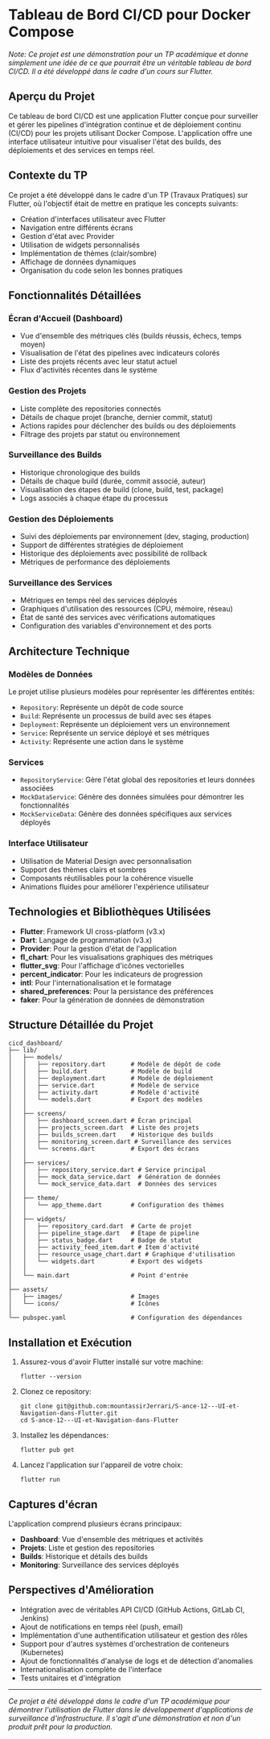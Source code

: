 # Tableau de Bord CI/CD pour Docker Compose

*Note: Ce projet est une démonstration pour un TP académique et donne simplement une idée de ce que pourrait être un véritable tableau de bord CI/CD. Il a été développé dans le cadre d'un cours sur Flutter.*

## Aperçu du Projet

Ce tableau de bord CI/CD est une application Flutter conçue pour surveiller et gérer les pipelines d'intégration continue et de déploiement continu (CI/CD) pour les projets utilisant Docker Compose. L'application offre une interface utilisateur intuitive pour visualiser l'état des builds, des déploiements et des services en temps réel.

## Contexte du TP

Ce projet a été développé dans le cadre d'un TP (Travaux Pratiques) sur Flutter, où l'objectif était de mettre en pratique les concepts suivants:

- Création d'interfaces utilisateur avec Flutter
- Navigation entre différents écrans
- Gestion d'état avec Provider
- Utilisation de widgets personnalisés
- Implémentation de thèmes (clair/sombre)
- Affichage de données dynamiques
- Organisation du code selon les bonnes pratiques

## Fonctionnalités Détaillées

### Écran d'Accueil (Dashboard)
- Vue d'ensemble des métriques clés (builds réussis, échecs, temps moyen)
- Visualisation de l'état des pipelines avec indicateurs colorés
- Liste des projets récents avec leur statut actuel
- Flux d'activités récentes dans le système

### Gestion des Projets
- Liste complète des repositories connectés
- Détails de chaque projet (branche, dernier commit, statut)
- Actions rapides pour déclencher des builds ou des déploiements
- Filtrage des projets par statut ou environnement

### Surveillance des Builds
- Historique chronologique des builds
- Détails de chaque build (durée, commit associé, auteur)
- Visualisation des étapes de build (clone, build, test, package)
- Logs associés à chaque étape du processus

### Gestion des Déploiements
- Suivi des déploiements par environnement (dev, staging, production)
- Support de différentes stratégies de déploiement
- Historique des déploiements avec possibilité de rollback
- Métriques de performance des déploiements

### Surveillance des Services
- Métriques en temps réel des services déployés
- Graphiques d'utilisation des ressources (CPU, mémoire, réseau)
- État de santé des services avec vérifications automatiques
- Configuration des variables d'environnement et des ports

## Architecture Technique

### Modèles de Données
Le projet utilise plusieurs modèles pour représenter les différentes entités:
- `Repository`: Représente un dépôt de code source
- `Build`: Représente un processus de build avec ses étapes
- `Deployment`: Représente un déploiement vers un environnement
- `Service`: Représente un service déployé et ses métriques
- `Activity`: Représente une action dans le système

### Services
- `RepositoryService`: Gère l'état global des repositories et leurs données associées
- `MockDataService`: Génère des données simulées pour démontrer les fonctionnalités
- `MockServiceData`: Génère des données spécifiques aux services déployés

### Interface Utilisateur
- Utilisation de Material Design avec personnalisation
- Support des thèmes clairs et sombres
- Composants réutilisables pour la cohérence visuelle
- Animations fluides pour améliorer l'expérience utilisateur

## Technologies et Bibliothèques Utilisées

- **Flutter**: Framework UI cross-platform (v3.x)
- **Dart**: Langage de programmation (v3.x)
- **Provider**: Pour la gestion d'état de l'application
- **fl_chart**: Pour les visualisations graphiques des métriques
- **flutter_svg**: Pour l'affichage d'icônes vectorielles
- **percent_indicator**: Pour les indicateurs de progression
- **intl**: Pour l'internationalisation et le formatage
- **shared_preferences**: Pour la persistance des préférences
- **faker**: Pour la génération de données de démonstration

## Structure Détaillée du Projet

```
cicd_dashboard/
├── lib/
│   ├── models/
│   │   ├── repository.dart       # Modèle de dépôt de code
│   │   ├── build.dart            # Modèle de build
│   │   ├── deployment.dart       # Modèle de déploiement
│   │   ├── service.dart          # Modèle de service
│   │   ├── activity.dart         # Modèle d'activité
│   │   └── models.dart           # Export des modèles
│   │
│   ├── screens/
│   │   ├── dashboard_screen.dart # Écran principal
│   │   ├── projects_screen.dart  # Liste des projets
│   │   ├── builds_screen.dart    # Historique des builds
│   │   ├── monitoring_screen.dart # Surveillance des services
│   │   └── screens.dart          # Export des écrans
│   │
│   ├── services/
│   │   ├── repository_service.dart # Service principal
│   │   ├── mock_data_service.dart  # Génération de données
│   │   └── mock_service_data.dart  # Données des services
│   │
│   ├── theme/
│   │   └── app_theme.dart        # Configuration des thèmes
│   │
│   ├── widgets/
│   │   ├── repository_card.dart  # Carte de projet
│   │   ├── pipeline_stage.dart   # Étape de pipeline
│   │   ├── status_badge.dart     # Badge de statut
│   │   ├── activity_feed_item.dart # Item d'activité
│   │   ├── resource_usage_chart.dart # Graphique d'utilisation
│   │   └── widgets.dart          # Export des widgets
│   │
│   └── main.dart                 # Point d'entrée
│
├── assets/
│   ├── images/                   # Images
│   └── icons/                    # Icônes
│
└── pubspec.yaml                  # Configuration des dépendances
```

## Installation et Exécution

1. Assurez-vous d'avoir Flutter installé sur votre machine:
   ```
   flutter --version
   ```

2. Clonez ce repository:
   ```
   git clone git@github.com:mountassirJerrari/S-ance-12---UI-et-Navigation-dans-Flutter.git
   cd S-ance-12---UI-et-Navigation-dans-Flutter
   ```

3. Installez les dépendances:
   ```
   flutter pub get
   ```

4. Lancez l'application sur l'appareil de votre choix:
   ```
   flutter run
   ```

## Captures d'écran

L'application comprend plusieurs écrans principaux:

- **Dashboard**: Vue d'ensemble des métriques et activités
- **Projets**: Liste et gestion des repositories
- **Builds**: Historique et détails des builds
- **Monitoring**: Surveillance des services déployés

## Perspectives d'Amélioration

- Intégration avec de véritables API CI/CD (GitHub Actions, GitLab CI, Jenkins)
- Ajout de notifications en temps réel (push, email)
- Implémentation d'une authentification utilisateur et gestion des rôles
- Support pour d'autres systèmes d'orchestration de conteneurs (Kubernetes)
- Ajout de fonctionnalités d'analyse de logs et de détection d'anomalies
- Internationalisation complète de l'interface
- Tests unitaires et d'intégration

---

*Ce projet a été développé dans le cadre d'un TP académique pour démontrer l'utilisation de Flutter dans le développement d'applications de surveillance d'infrastructure. Il s'agit d'une démonstration et non d'un produit prêt pour la production.*
